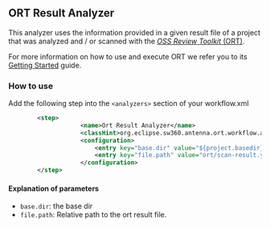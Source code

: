 ## ORT Result Analyzer
This analyzer uses the information provided in a given result file of a project that was analyzed and / or scanned with
the [*OSS Review Toolkit* (ORT)](https://github.com/heremaps/oss-review-toolkit/).  

For more information on how to use and execute ORT we refer you to its
[Getting Started](https://github.com/heremaps/oss-review-toolkit/blob/master/docs/GettingStarted.md) guide.

### How to use
Add the following step into the `<analyzers>` section of your workflow.xml

```xml 
        <step>
                    <name>Ort Result Analyzer</name>
                    <classHint>org.eclipse.sw360.antenna.ort.workflow.analyzers.OrtResultAnalyzer</classHint>
                    <configuration>
                        <entry key="base.dir" value="${project.basedir}" />
                        <entry key="file.path" value="ort/scan-result.yml" />
                    </configuration>
        </step>
```

#### Explanation of parameters
* `base.dir`: the base dir
* `file.path`: Relative path to the ort result file. 
